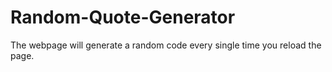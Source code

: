 # Random-Quote-Generator
The webpage will generate a random code every single time you reload the page.
